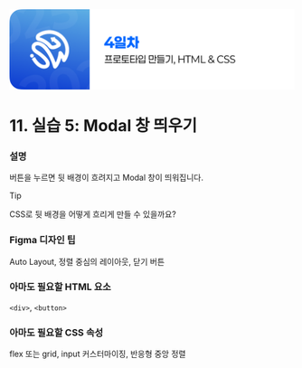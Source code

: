 <img src="./header.png" />

# 11. 실습 5: Modal 창 띄우기

### 설명

버튼을 누르면 뒷 배경이 흐려지고 Modal 창이 띄워집니다.

> [!TIP]
> CSS로 뒷 배경을 어떻게 흐리게 만들 수 있을까요?

### Figma 디자인 팁

Auto Layout, 정렬 중심의 레이아웃, 닫기 버튼

### 아마도 필요할 HTML 요소

`<div>`, `<button>`

### 아마도 필요할 CSS 속성

flex 또는 grid, input 커스터마이징, 반응형 중앙 정렬
